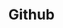 ---
title: "Github"
hidden: false
link: "https://github.com/copperdevs"
displayText: "copperdevs"
randomResult: false
icon: "fa-github"
---